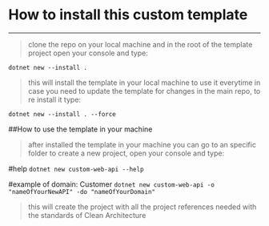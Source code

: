 # How to install this custom template
***

> clone the repo on your local machine and in the root of the template project 
>open your console and type:

`dotnet new --install .`

>this will install the template in your local machine to use it everytime
>in case you need to update the template for changes in the main repo, to re install it type:

`dotnet new --install . --force`

##How to use the template in your machine 
>after installed the template in your machine you can go to an specific folder to create a new project,
>open your console and type:

#help
`dotnet new custom-web-api --help`


#example of domain: Customer
`dotnet new custom-web-api -o "nameOfYourNewAPI" -do "nameOfYourDomain"`

>this will create the project with all the project references needed with the standards of Clean Architecture
